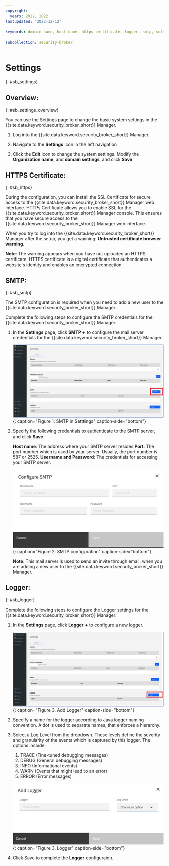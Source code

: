 ```yaml
---
copyright:
  years: 2022, 2022
lastupdated: "2022-12-12"

keywords: domain name, host name, https certificate, logger, smtp, settings

subcollection: security-broker
---
```


# Settings
{: #sb_settings}

## Overview:
{: #sb_settings_overview}

You can use the Settings page to change the basic system settings in the
{{site.data.keyword.security_broker_short}} Manager.

1.  Log into the {{site.data.keyword.security_broker_short}} Manager.

2.  Navigate to the **Settings** icon in the left navigation

3.  Click the **Edit** icon to change the system settings. Modify the
    **Organization name**, and **domain settings**, and click **Save**.

## HTTPS Certificate:
{: #sb_https}

During the configuration, you can Install the SSL Certificate for secure access to the {{site.data.keyword.security_broker_short}} Manager web interface. HTTPs Certificate allows you to enable SSL for the {{site.data.keyword.security_broker_short}} Manager console. This ensures that you have secure access to the {{site.data.keyword.security_broker_short}} Manager web interface.

When you try to log into the {{site.data.keyword.security_broker_short}} Manager after the
setup, you get a warning: **Untrusted certificate browser warning**.

**Note**: The warning appears when you have not uploaded an HTTPS
certificate. HTTPS certificate is a digital certificate that
authenticates a website\'s identity and enables an encrypted connection.</hidden>

## SMTP:
{: #sb_smtp}

The SMTP configuration is required when you need to add a new user to
the {{site.data.keyword.security_broker_short}} Manager.

Complete the following steps to configure the SMTP credentials for the
{{site.data.keyword.security_broker_short}} Manager:

1.  In the **Settings** page, click **SMTP +** to configure the mail
    server credentials for the {{site.data.keyword.security_broker_short}} Manager.

    ![SMTP in Setttings](../images/smtp.svg){: caption="Figure 1. SMTP in Setttings" caption-side="bottom"}

2.  Specify the following credentials to authenticate to the SMTP server, and click **Save**.
    
       **Host name**: The address where your SMTP server resides
       **Port**: The port number which is used by your server. Usually, the port number is 587 or 2525.
       **Username and Password**:  The credentials for accessing your SMTP server.

    ![SMTP configuration](../images/settings_smtp.svg){: caption="Figure 2. SMTP configuration" caption-side="bottom"}
    
    **Note**: This mail server is used to send an invite through email, when you are adding a new user to the {{site.data.keyword.security_broker_short}} Manager.

## Logger:
{: #sb_logger}

Complete the following steps to configure the Logger settings for the
{{site.data.keyword.security_broker_short}} Manager:

1.  In the **Settings** page, click **Logger +** to configure a new logger.

    ![Add Logger](../images/logger.svg){: caption="Figure 3. Add Logger" caption-side="bottom"}

2.  Specify a name for the logger according to Java logger naming convention. A dot is used to separate    names, that enforces a hierarchy.
3.  Select a Log Level from the dropdown. These levels define the severity and granularity of the events which is captured by this logger. The options include:
    1. TRACE (Fine-tuned debugging messages)
    2. DEBUG (General debugging messages)
    3. INFO (Informational events)
    4. WARN (Events that might lead to an error)
    5. ERROR (Error messages)

    ![Logger](../images/logger_settings.svg){: caption="Figure 3. Logger" caption-side="bottom"}

4. Click Save to complete the **Logger** configuraion.


